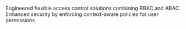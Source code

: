 Engineered flexible access control solutions combining RBAC and ABAC.
Enhanced security by enforcing context-aware policies for user permissions.
